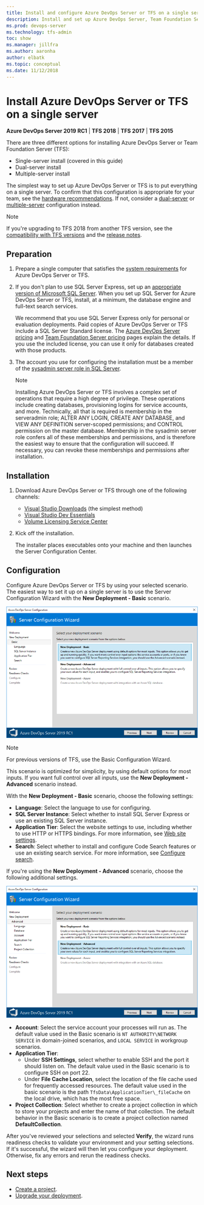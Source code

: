 ```yaml
---
title: Install and configure Azure DevOps Server or TFS on a single server
description: Install and set up Azure DevOps Server, Team Foundation Server, or TFS Express on a single server by using the Server Configuration Wizard.
ms.prod: devops-server
ms.technology: tfs-admin
toc: show
ms.manager: jillfra
ms.author: aaronha
author: elbatk
ms.topic: conceptual
ms.date: 11/12/2018
---
```


# Install Azure DevOps Server or TFS on a single server

**Azure DevOps Server 2019 RC1** | **TFS 2018** | **TFS 2017** | **TFS 2015**

There are three different options for installing Azure DevOps Server or Team Foundation Server (TFS):

* Single-server install (covered in this guide)
* Dual-server install
* Multiple-server install

The simplest way to set up Azure DevOps Server or TFS is to put everything on a single server. To confirm that this configuration is appropriate for your team, see the [hardware recommendations](../requirements.md#hardware-recommendations). If not, consider a [dual-server](../install/dual-server.md) or [multiple-server](../install/multiple-server.md) configuration instead.

> [!NOTE]
> If you're upgrading to TFS 2018 from another TFS version, see the [compatibility with TFS versions](../compatibility.md) and the [release notes](../whats-new.md#tfs-2018-rc1).

## Preparation

1. Prepare a single computer that satisfies the [system requirements](../requirements.md) for Azure DevOps Server or TFS. 

1. If you don't plan to use SQL Server Express, set up an [appropriate version of Microsoft SQL Server](../requirements.md#sql-server). When you set up SQL Server for Azure DevOps Server or TFS, install, at a minimum, the database engine and full-text search services.

	We recommend that you use SQL Server Express only for personal or evaluation deployments. Paid copies of Azure DevOps Server or TFS include a SQL Server Standard license. The [Azure DevOps Server pricing](https://azure.microsoft.com/pricing/details/devops/azure-devops-services/) and [Team Foundation Server pricing](https://www.visualstudio.com/team-services/tfs-pricing) pages explain the details. If you use the included license, you can use it only for databases created with those products.

1. The account you use for configuring the installation must be a member of the [sysadmin server role in SQL Server](https://msdn.microsoft.com/library/ms188659.aspx). 

    > [!NOTE]
    > Installing Azure DevOps Server or TFS involves a complex set of operations that require a high degree of privilege. These operations include creating databases, provisioning logins for service accounts, and more. Technically, all that is required is membership in the serveradmin role; ALTER ANY LOGIN, CREATE ANY DATABASE, and VIEW ANY DEFINITION server-scoped permissions; and CONTROL permission on the master database. Membership in the sysadmin server role confers all of these memberships and permissions, and is therefore the easiest way to ensure that the configuration will succeed. If necessary, you can revoke these memberships and permissions after installation.  

## Installation

1. Download Azure DevOps Server or TFS through one of the following channels:
	* [Visual Studio Downloads](https://visualstudio.microsoft.com/downloads/) (the simplest method) 
	* [Visual Studio Dev Essentials](https://msdn.microsoft.com/library/hh442898.aspx)
	* [Volume Licensing Service Center](https://www.microsoft.com/Licensing/servicecenter/default.aspx)

1. Kick off the installation. 

     The installer places executables onto your machine and then launches the Server Configuration Center.

## Configuration

Configure Azure DevOps Server or TFS by using your selected scenario. The easiest way to set it up on a single server is to use the Server Configuration Wizard with the **New Deployment - Basic** scenario. 

![TFS_SERVER_CONFIGURATION_NEW_DEPLOYMENT_BASIC](_shared/_img/new-deployment-basic.png)

> [!NOTE]
> For previous versions of TFS, use the Basic Configuration Wizard.
>

This scenario is optimized for simplicity, by using default options for most inputs. If you want full control over all inputs, use the **New Deployment - Advanced** scenario instead. 

With the **New Deployment - Basic** scenario, choose the following settings:

- **Language**: Select the language to use for configuring.
- **SQL Server Instance**: Select whether to install SQL Server Express or use an existing SQL Server instance.
- **Application Tier**: Select the website settings to use, including whether to use HTTP or HTTPS bindings. For more information, see [Web site settings](../admin/websitesettings.md).
- **Search**: Select whether to install and configure Code Search features or use an existing search service. For more information, see [Configure search](/azure/devops/project/search/administration#config-tfs).

If you're using the **New Deployment - Advanced** scenario, choose the following additional settings.
    
![TFS_SERVER_CONFIGURATION_NEW_DEPLOYMENT_ADVANCED](_shared/_img/new-deployment-advanced.png)

- **Account**: Select the service account your processes will run as. The default value used in the Basic scenario is `NT AUTHORITY\NETWORK SERVICE` in domain-joined scenarios, and `LOCAL SERVICE` in workgroup scenarios.
- **Application Tier**: 
    - Under **SSH Settings**, select whether to enable SSH and the port it should listen on. The default value used in the Basic scenario is to configure SSH on port 22.
    - Under **File Cache Location**, select the location of the file cache used for frequently accessed resources. The default value used in the basic scenario is the path `TfsData\ApplicationTier\_fileCache` on the local drive, which has the most free space.
- **Project Collection**: Select whether to create a project collection in which to store your projects and enter the name of that collection. The default behavior in the Basic scenario is to create a project collection named **DefaultCollection**.

After you've reviewed your selections and selected **Verify**, the wizard runs readiness checks to validate your environment and your setting selections. If it's successful, the wizard will then let you configure your deployment. Otherwise, fix any errors and rerun the readiness checks.

## Next steps

* [Create a project](https://docs.microsoft.com/azure/devops/organizations/projects/create-project).
* [Upgrade your deployment](../upgrade/get-started.md).